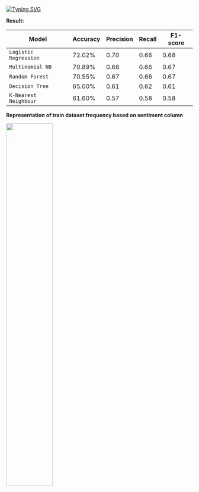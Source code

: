 <a href="https://git.io/typing-svg"><img src="https://readme-typing-svg.demolab.com?font=Fira+Code&weight=600&duration=3000&pause=1000&color=F3F7CF&width=435&lines=Detecting+Bangla+Cyberbullying;using+Machine+Learning" alt="Typing SVG" /></a>

<p dir='auto'><b>Result:</b></p>

| Model| Accuracy|Precision|Recall|F1-score
| --- | --- | --- | --- | --- | 
| `Logistic Regression`| 72.02%| 0.70| 0.66| 0.68|
| `Multinomial NB` | 70.89%| 0.68 |0.66| 0.67
| `Random Forest` | 70.55%| 0.67| 0.66 |0.67
| `Decision Tree` | 65.00%| 0.61| 0.62| 0.61
| `K-Nearest Neighbour` | 61.60%| 0.57| 0.58| 0.58


<div dir='auto' > 
  <p><b>Representation of train dataset frequency based on sentiment column</b></p>
  <img width=50% src="https://user-images.githubusercontent.com/66842328/220704667-aae03fcf-1c04-40c3-893b-5c532f100fe2.png">
 <div>
    

